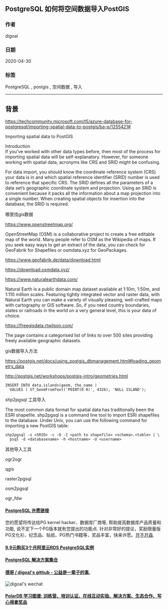 ## PostgreSQL 如何将空间数据导入PostGIS    
    
### 作者    
digoal    
    
### 日期    
2020-04-30    
    
### 标签    
PostgreSQL , postgis , 空间数据 , 导入    
    
----    
    
## 背景    
https://techcommunity.microsoft.com/t5/azure-database-for-postgresql/importing-spatial-data-to-postgis/ba-p/1255421#  
  
Importing spatial data to PostGIS  
  
Introduction  
If you’ve worked with other data types before, then most of the process for importing spatial data will be self-explanatory. However, for someone working with spatial data, acronyms like CRS and SRID might be confusing.  
    
  
For data import, you should know the coordinate reference system (CRS) your data is in and which spatial reference identifier (SRID) number is used to reference that specific CRS. The SRID defines all the parameters of a data set’s geographic coordinate system and projection. Using an SRID is convenient because it packs all the information about a map projection into a single number. When creating spatial objects for insertion into the database, the SRID is required.  
    
哪里找gis数据  
  
https://www.openstreetmap.org/  
  
OpenStreetMap (OSM) is a collaborative project to create a free editable map of the world. Many people refer to OSM as the Wikipedia of maps. If you seek easy ways to get an extract of the data, you can check for GeoFabrik for Shapefiles or osmdata.xyz for GeoPackages.  
  
https://www.geofabrik.de/data/download.html  
  
https://download.osmdata.xyz/  
  
https://www.naturalearthdata.com/  
  
Natural Earth is a public domain map dataset available at 1:10m, 1:50m, and 1:110 million scales. Featuring tightly integrated vector and raster data, with Natural Earth you can make a variety of visually pleasing, well-crafted maps with cartography or GIS software. So, if you need country boundaries, states or railroads in the world on a very general level, this is your data of choice.  
  
https://freegisdata.rtwilson.com/  
  
The page contains a categorised list of links to over 500 sites providing freely available geographic datasets.  
  
gis数据导入方法  
  
https://postgis.net/docs/using_postgis_dbmanagement.html#loading_geometry_data  
  
http://postgis.net/workshops/postgis-intro/geometries.html  
  
```  
INSERT INTO data.islands(geom, the_name )  
  VALUES ( ST_GeomFromText('POINT(0 0)', 4326), 'NULL ISLAND');  
```  
  
shp2pgsql 工具导入  
  
The most common data format for spatial data has traditionally been the ESRI shapefile. shp2pgsql is a command line tool to import ESRI shapefiles to the database. Under Unix, you can use the following command for importing a new PostGIS table:  
  
   
```  
shp2pgsql -s <SRID> -c -D -I <path to shapefile> <schema>.<table> | \  
  psql -d <databasename> -h <hostname> -U <username>  
```  
  
其他导入工具  
  
  
ogr2ogr   
  
qgis  
  
raster2pgsql  
  
osm2pgsql  
  
ogr_fdw  
  
  
    
  
  
  
  
  
  
  
  
  
  
  
  
  
  
  
  
  
  
  
  
  
  
  
  
  
  
  
  
  
  
  
  
  
  
  
  
  
  
  
  
  
  
  
  
  
  
  
  
  
  
  
  
  
#### [PostgreSQL 许愿链接](https://github.com/digoal/blog/issues/76 "269ac3d1c492e938c0191101c7238216")
您的愿望将传达给PG kernel hacker、数据库厂商等, 帮助提高数据库产品质量和功能, 说不定下一个PG版本就有您提出的功能点. 针对非常好的提议，奖励限量版PG文化衫、纪念品、贴纸、PG热门书籍等，奖品丰富，快来许愿。[开不开森](https://github.com/digoal/blog/issues/76 "269ac3d1c492e938c0191101c7238216").  
  
  
#### [9.9元购买3个月阿里云RDS PostgreSQL实例](https://www.aliyun.com/database/postgresqlactivity "57258f76c37864c6e6d23383d05714ea")
  
  
#### [PostgreSQL 解决方案集合](https://yq.aliyun.com/topic/118 "40cff096e9ed7122c512b35d8561d9c8")
  
  
#### [德哥 / digoal's github - 公益是一辈子的事.](https://github.com/digoal/blog/blob/master/README.md "22709685feb7cab07d30f30387f0a9ae")
  
  
![digoal's wechat](../pic/digoal_weixin.jpg "f7ad92eeba24523fd47a6e1a0e691b59")
  
  
#### [PolarDB 学习图谱: 训练营、培训认证、在线互动实验、解决方案、生态合作、写心得拿奖品](https://www.aliyun.com/database/openpolardb/activity "8642f60e04ed0c814bf9cb9677976bd4")
  
